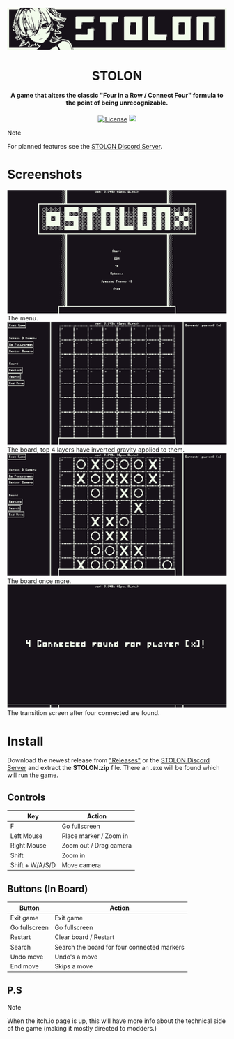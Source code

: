 <p align="center">
<img src="media/fax_icon_wide_3d-export.png" alt="StolonHeaderImg">
</p>

<h1 align="center">STOLON</h1>

<h4 align="center">A game that alters the classic "Four in a Row / Connect Four" formula to the point of being unrecognizable.</h4>

<p align="center">
<a href="LICENSE"><img src="https://img.shields.io/github/license/JTnadrooi/Stolon.svg" alt="License"></a>
<a href="https://discord.gg/Zm5tC42Kuu"><img src="https://dcbadge.vercel.app/api/server/Zm5tC42Kuu?style=flat" /></a>
</p>


> [!NOTE]
> For planned features see the [STOLON Discord Server](https://discord.gg/Zm5tC42Kuu).

# Screenshots

<img src="media/Screenshot1.png" alt="Menu">
The menu.

<img src="media/Screenshot2.png" alt="Menu">
The board, top 4 layers have inverted gravity applied to them.

<img src="media/Screenshot3.png" alt="Menu">
The board once more.

<img src="media/Screenshot4.png" alt="Menu">
The transition screen after four connected are found.


# Install

Download the newest release from ["Releases"](https://github.com/JTnadrooi/Stolon/releases/) or the [STOLON Discord Server](https://discord.gg/Zm5tC42Kuu) and extract the **STOLON.zip** file. There an .exe will be found which will run the game.

## Controls

Key | Action
----|-------
F | Go fullscreen
Left Mouse | Place marker / Zoom in
Right Mouse | Zoom out / Drag camera
Shift | Zoom in
Shift + W/A/S/D | Move camera

## Buttons (In Board)

Button | Action
-------|-------
Exit game | Exit game
Go fullscreen | Go fullscreen
Restart | Clear board / Restart
Search | Search the board for four connected markers
Undo move | Undo's a move
End move | Skips a move

## P.S

> [!NOTE]
> When the itch.io page is up, this will have more info about the technical side of the game (making it mostly directed to modders.)